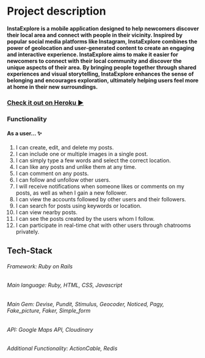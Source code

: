 # Project description
#### InstaExplore is a mobile application designed to help newcomers discover their local area and connect with people in their vicinity. Inspired by popular social media platforms like Instagram, InstaExplore combines the power of geolocation and user-generated content to create an engaging and interactive experience. InstaExplore aims to make it easier for newcomers to connect with their local community and discover the unique aspects of their area. By bringing people together through shared experiences and visual storytelling, InstaExplore enhances the sense of belonging and encourages exploration, ultimately helping users feel more at home in their new surroundings.

### [Check it out on Heroku :arrow_forward:](https://instaexplore-9b589f2c49e0.herokuapp.com/)

### Functionality

#### As a user... :sparkles:

1. I can create, edit, and delete my posts.
2. I can include one or multiple images in a single post.
3. I can simply type a few words and select the correct location.
4. I can like any posts and unlike them at any time.
5. I can comment on any posts.
6. I can follow and unfollow other users.
7. I will receive notifications when someone likes or comments on my posts, as well as when I gain a new follower.
8. I can view the accounts followed by other users and their followers.
9. I can search for posts using keywords or location.
10. I can view nearby posts.
11. I can see the posts created by the users whom I follow.
12. I can participate in real-time chat with other users through chatrooms privately.

## Tech-Stack
###### Framework: Ruby on Rails
###### Main language: Ruby, HTML, CSS, Javascript
###### Main Gem: Devise, Pundit, Stimulus, Geocoder, Noticed, Pagy, Fake_picture, Faker, Simple_form
###### API: Google Maps API, Cloudinary
###### Additional Functionality: ActionCable, Redis
